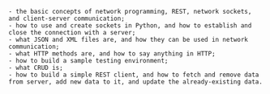 
    - the basic concepts of network programming, REST, network sockets, and client-server communication;
    - how to use and create sockets in Python, and how to establish and close the connection with a server;
    - what JSON and XML files are, and how they can be used in network communication;
    - what HTTP methods are, and how to say anything in HTTP;
    - how to build a sample testing environment;
    - what CRUD is;
    - how to build a simple REST client, and how to fetch and remove data from server, add new data to it, and update the already-existing data.
